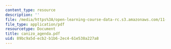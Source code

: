 ```yaml
---
content_type: resource
description: ''
file: /media/https%3A/open-learning-course-data-rc.s3.amazonaws.com/11-947-new-century-cities-real-estate-digital-technology-and-design-fall-2004/89bc9a5decb2b1b62ec461e538a227a8_canizo_agenda.pdf
file_type: application/pdf
resourcetype: Document
title: canizo_agenda.pdf
uid: 89bc9a5d-ecb2-b1b6-2ec4-61e538a227a8
---
```

